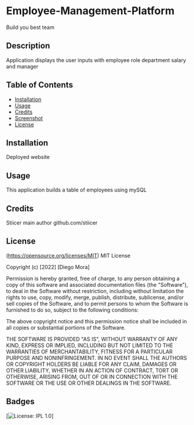 # Employee-Management-Platform
Build you best team 
 
## Description

Application displays the user inputs with employee role department salary and manager

## Table of Contents

- [Installation](#installation)
- [Usage](#usage)
- [Credits](#credits)
- [Screenshot](#screenshot)
- [License](#license)

## Installation

Deployed website 

## Usage

This application builds a table of employees using mySQL



## Credits

Stiicer main author
github.com/stiicer

  ## License 
  (https://opensource.org/licenses/MIT)
  MIT License

Copyright (c) [2022] [Diego Mora]

Permission is hereby granted, free of charge, to any person obtaining a copy
of this software and associated documentation files (the "Software"), to deal
in the Software without restriction, including without limitation the rights
to use, copy, modify, merge, publish, distribute, sublicense, and/or sell
copies of the Software, and to permit persons to whom the Software is
furnished to do so, subject to the following conditions:

The above copyright notice and this permission notice shall be included in all
copies or substantial portions of the Software.

THE SOFTWARE IS PROVIDED "AS IS", WITHOUT WARRANTY OF ANY KIND, EXPRESS OR
IMPLIED, INCLUDING BUT NOT LIMITED TO THE WARRANTIES OF MERCHANTABILITY,
FITNESS FOR A PARTICULAR PURPOSE AND NONINFRINGEMENT. IN NO EVENT SHALL THE
AUTHORS OR COPYRIGHT HOLDERS BE LIABLE FOR ANY CLAIM, DAMAGES OR OTHER
LIABILITY, WHETHER IN AN ACTION OF CONTRACT, TORT OR OTHERWISE, ARISING FROM,
OUT OF OR IN CONNECTION WITH THE SOFTWARE OR THE USE OR OTHER DEALINGS IN THE
SOFTWARE.
 
  
  ## Badges 
  [![License: IPL 1.0](https://img.shields.io/badge/License-MIT-yellow.svg)]